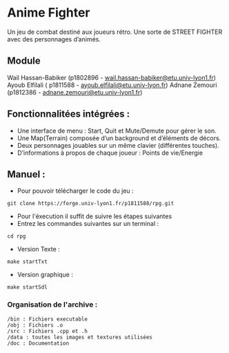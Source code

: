 # Anime Fighter

Un jeu de combat destiné aux joueurs rétro.
Une sorte de STREET FIGHTER avec des personnages d’animés.

## Module

Wail Hassan-Babiker (p1802896 - wail.hassan-babiker@etu.univ-lyon1.fr) 
Ayoub Elfilali ( p1811588 - ayoub.elfilali@etu.univ-lyon.fr)
Adnane Zemouri (p1812386 - adnane.zemouri@etu.univ-lyon1.fr)


## Fonctionnalitées intégrées : 

- Une interface de menu : Start, Quit et Mute/Demute pour gérer le son.
- Une Map(Terrain) composée d’un background et d’éléments de décors.
- Deux personnages jouables sur un même clavier (différentes touches).
- D’informations à propos de chaque joueur : Points de vie/Energie

## Manuel :

- Pour pouvoir télécharger le code du jeu :
```
git clone https://forge.univ-lyon1.fr/p1811588/rpg.git

```
- Pour l'éxecution il suffit de suivre les étapes suivantes
- Entrez les commandes suivantes sur un terminal :

```
cd rpg
```
- Version Texte :
```
make startTxt
```
- Version graphique :
```
make startSdl
```

### Organisation de l'archive :

```
/bin : Fichiers executable
/obj : Fichiers .o
/src : Fichiers .cpp et .h
/data : toutes les images et textures utilisées
/doc : Documentation
```

